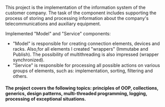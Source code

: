 This project is the implementation of the information system of the customer company. The task of the component includes supporting the process of storing and processing information about the company's telecommunications and auxiliary equipment.

Implemented "Model" and "Service" components:
- "Model" is responsible for creating connection elements, devices and racks. Also,for all elements I created "wrappers" (Immutabe and Publish). The possibility of multithreading is also impressed (wrapper synchronized).
- "Service" is responsible for processing all possible actions on various groups of elements, such as: implementation, sorting, filtering and others.

#### The project covers the following topics: principles of OOP, collections, generics, design patterns, multi-threaded programming, logging, processing of exceptional situations.

